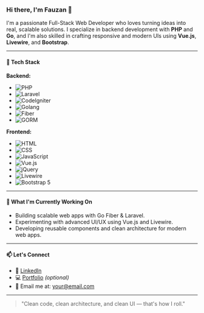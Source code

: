 ### Hi there, I'm Fauzan 👋

I'm a passionate Full-Stack Web Developer who loves turning ideas into real, scalable solutions. I specialize in backend development with **PHP** and **Go**, and I'm also skilled in crafting responsive and modern UIs using **Vue.js**, **Livewire**, and **Bootstrap**.

---

#### 🚀 Tech Stack

**Backend:**
- ![PHP](https://img.shields.io/badge/-PHP-777BB4?style=flat&logo=php&logoColor=white)
- ![Laravel](https://img.shields.io/badge/-Laravel-E34F26?style=flat&logo=laravel&logoColor=white)
- ![CodeIgniter](https://img.shields.io/badge/-CodeIgniter-E44D26?style=flat&logo=codeigniter&logoColor=white)
- ![Golang](https://img.shields.io/badge/-Golang-00ADD8?style=flat&logo=go&logoColor=white)
- ![Fiber](https://img.shields.io/badge/-Fiber-00ADD8?style=flat&logo=go&logoColor=white&label=Fiber)
- ![GORM](https://img.shields.io/badge/-GORM-00ADD8?style=flat&logo=go&logoColor=white&label=GORM)

**Frontend:**
- ![HTML](https://img.shields.io/badge/-HTML5-E34F26?style=flat&logo=html5&logoColor=white)
- ![CSS](https://img.shields.io/badge/-CSS3-1572B6?style=flat&logo=css3)
- ![JavaScript](https://img.shields.io/badge/-JavaScript-F7DF1E?style=flat&logo=javascript&logoColor=black)
- ![Vue.js](https://img.shields.io/badge/-Vue.js-4FC08D?style=flat&logo=vue.js&logoColor=white)
- ![jQuery](https://img.shields.io/badge/-jQuery-0769AD?style=flat&logo=jquery&logoColor=white)
- ![Livewire](https://img.shields.io/badge/-Livewire-4E5D94?style=flat&logo=laravel&logoColor=white&label=Livewire)
- ![Bootstrap 5](https://img.shields.io/badge/-Bootstrap-7952B3?style=flat&logo=bootstrap&logoColor=white)

---

#### 🌱 What I'm Currently Working On

- Building scalable web apps with Go Fiber & Laravel.
- Experimenting with advanced UI/UX using Vue.js and Livewire.
- Developing reusable components and clean architecture for modern web apps.

---

#### 📫 Let's Connect

- 💼 [LinkedIn](https://linkedin.com/in/yourusername)
- 💻 [Portfolio](https://yourwebsite.com) *(optional)*
- 📧 Email me at: your@email.com

---

> "Clean code, clean architecture, and clean UI — that's how I roll."
